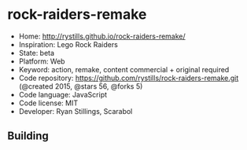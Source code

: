 # rock-raiders-remake

- Home: http://rystills.github.io/rock-raiders-remake/
- Inspiration: Lego Rock Raiders
- State: beta
- Platform: Web
- Keyword: action, remake, content commercial + original required
- Code repository: https://github.com/rystills/rock-raiders-remake.git (@created 2015, @stars 56, @forks 5)
- Code language: JavaScript
- Code license: MIT
- Developer: Ryan Stillings, Scarabol

## Building
